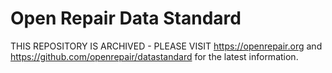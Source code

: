 # Open Repair Data Standard

THIS REPOSITORY IS ARCHIVED - PLEASE VISIT https://openrepair.org and https://github.com/openrepair/datastandard for the latest information.
